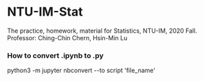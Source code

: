 # NTU-IM-Stat
The practice, homework, material for Statistics, NTU-IM, 2020 Fall.
<br />
Professor: Ching-Chin Chern, Hsin-Min Lu
<br />

### How to convert .ipynb to .py <br />
python3 -m jupyter nbconvert --to script 'file_name'
